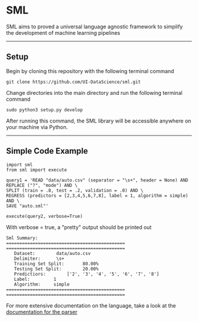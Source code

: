 # SML
SML aims to proved a universal language agnostic framework to simplify the development of machine learning pipelines
____
## Setup
Begin by cloning this repository with the following terminal command
```
git clone https://github.com/UI-DataScience/sml.git
```
Change directories into the main directory and run the following terminal command

```
sudo python3 setup.py develop
```
After running this command, the SML library will be accessible anywhere on your machine via Python.

____
## Simple Code Example

```
import sml
from sml import execute

query1 = 'READ "data/auto.csv" (separator = "\s+", header = None) AND REPLACE ("?", "mode") AND \
SPLIT (train = .8, test = .2, validation = .0) AND \
REGRESS (predictors = [2,3,4,5,6,7,8], label = 1, algorithm = simple) AND \
SAVE "auto.sml"'

execute(query2, verbose=True)

```

With verbose = true, a "pretty" output should be printed out

```
Sml Summary:
=============================================
=============================================
   Dataset:        data/auto.csv
   Delimiter:      \s+
   Training Set Split:       80.00%
   Testing Set Split:        20.00%
   Predictiors:        ['2', '3', '4', '5', '6', '7', '8']
   Label:         1
   Algorithm:     simple
=============================================
=============================================
```
For more extensive documentation on the language, take a look at the [documentation for the parser](https://github.com/UI-DataScience/sml/tree/master/sml/parser)
